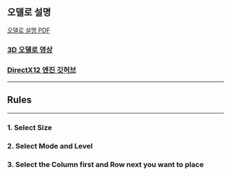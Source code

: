 ## 오델로 설명

[오델로 설명 PDF](https://github.com/user-attachments/files/18266275/4.2D.3D.pdf)


### [3D 오델로 영상](https://youtu.be/JhOYmCS1E08)


### [DirectX12 엔진 깃허브](https://github.com/hoya1215/DirectX12-Engine.git)

---

## Rules
---
### 1. Select Size

### 2. Select Mode and Level

### 3. Select the Column first and Row next you want to place

